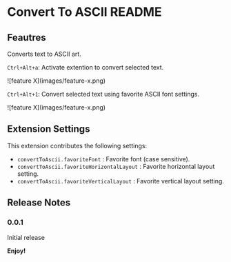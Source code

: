 # Convert To ASCII README


## Feautres

Converts text to ASCII art.

`Ctrl+Alt+a`: Activate extention to convert selected text.

\!\[feature X\]\(images/feature-x.png\)

`Ctrl+Alt+1`: Convert selected text using favorite ASCII font settings.

\!\[feature X\]\(images/feature-x.png\)


## Extension Settings

This extension contributes the following settings:

* `convertToAscii.favoriteFont` : Favorite font (case sensitive).
* `convertToAscii.favoriteHorizontalLayout` : Favorite horizontal layout setting.
* `convertToAscii.favoriteVerticalLayout` : Favorite vertical layout setting.


## Release Notes

### 0.0.1
Initial release



**Enjoy!**